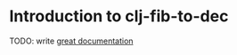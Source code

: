# Introduction to clj-fib-to-dec

TODO: write [great documentation](http://jacobian.org/writing/what-to-write/)
